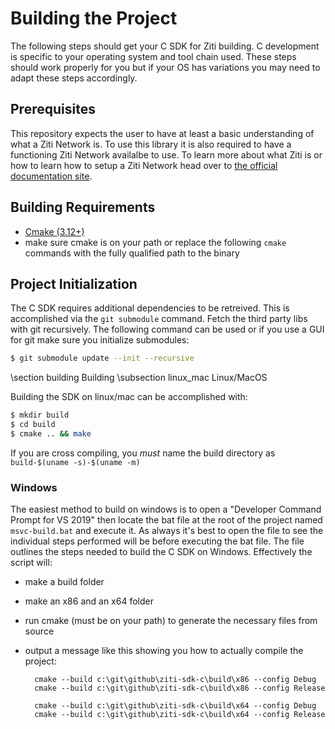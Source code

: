 # Building the Project

The following steps should get your C SDK for Ziti building. C development is specific to your operating system and 
tool chain used. These steps should work properly for you but if your OS has variations you may need to adapt these steps accordingly.

## Prerequisites

This repository expects the user to have at least a basic understanding of what a Ziti Network
is. To use this library it is also required to have a functioning Ziti Network availalbe to use.
To learn more about what Ziti is or how to learn how to setup a Ziti Network head over to [the official documentation
site](https://netfoundry.github.io/ziti-doc/ziti/overview.html).

## Building Requirements

* [Cmake (3.12+)](https://cmake.org/install/)
* make sure cmake is on your path or replace the following `cmake` commands with the fully qualified path to the binary

## Project Initialization

The C SDK requires additional dependencies to be retreived. This is accomplished via the `git submodule` command. Fetch
the third party libs with git recursively. The following command can be used or if you use a GUI for git make sure you
initialize submodules:

```bash
$ git submodule update --init --recursive
```

\section building Building
\subsection linux_mac Linux/MacOS

Building the SDK on linux/mac can be accomplished with:

```bash
$ mkdir build
$ cd build
$ cmake .. && make
```

If you are cross compiling, you _must_ name the build directory as `build-$(uname -s)-$(uname -m)`

### Windows

The easiest method to build on windows is to open a "Developer Command Prompt for VS 2019" then locate the bat file at
the root of the project named `msvc-build.bat` and execute it. As always it's best to open the file to see the
individual steps performed will be before executing the bat file. The file outlines the steps needed to build the C SDK
on Windows. Effectively the script will:

* make a build folder
* make an x86 and an x64 folder
* run cmake (must be on your path) to generate the necessary files from source
* output a message like this showing you how to actually compile the project:

        cmake --build c:\git\github\ziti-sdk-c\build\x86 --config Debug
        cmake --build c:\git\github\ziti-sdk-c\build\x86 --config Release

        cmake --build c:\git\github\ziti-sdk-c\build\x64 --config Debug
        cmake --build c:\git\github\ziti-sdk-c\build\x64 --config Release
